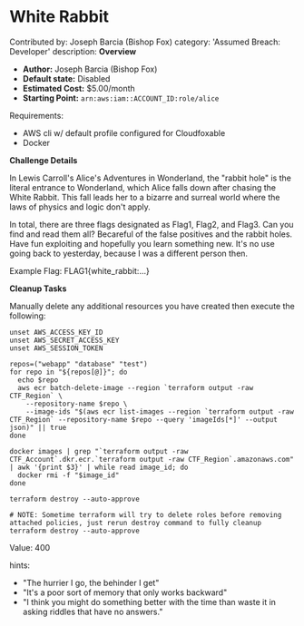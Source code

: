 # White Rabbit

Contributed by: Joseph Barcia (Bishop Fox)
category: 'Assumed Breach: Developer'
description: 
  **Overview**

  - **Author:** Joseph Barcia (Bishop Fox)
  - **Default state:** Disabled
  - **Estimated Cost:** $5.00/month
  - **Starting Point:** `arn:aws:iam::ACCOUNT_ID:role/alice`

Requirements:
  - AWS cli w/ default profile configured for Cloudfoxable
  - Docker

  **Challenge Details**

  In Lewis Carroll's Alice's Adventures in Wonderland, the "rabbit hole" is the literal entrance to Wonderland, which Alice falls down after chasing the White Rabbit. This fall leads her to a bizarre and surreal world where the laws of physics and logic don't apply.

  In total, there are three flags designated as Flag1, Flag2, and Flag3. Can you find and read them all? Becareful of the false positives and the rabbit holes. Have fun exploiting and hopefully you learn something new. It's no use going back to yesterday, because I was a different person then.

  Example Flag: FLAG1{white_rabbit:...}

  **Cleanup Tasks**

  Manually delete any additional resources you have created then execute the following: 

  ```
  unset AWS_ACCESS_KEY_ID
  unset AWS_SECRET_ACCESS_KEY
  unset AWS_SESSION_TOKEN

  repos=("webapp" "database" "test")
  for repo in "${repos[@]}"; do
    echo $repo
    aws ecr batch-delete-image --region `terraform output -raw CTF_Region` \
      --repository-name $repo \
      --image-ids "$(aws ecr list-images --region `terraform output -raw CTF_Region` --repository-name $repo --query 'imageIds[*]' --output json)" || true
  done

  docker images | grep "`terraform output -raw CTF_Account`.dkr.ecr.`terraform output -raw CTF_Region`.amazonaws.com" | awk '{print $3}' | while read image_id; do
    docker rmi -f "$image_id"
  done
  
  terraform destroy --auto-approve 

  # NOTE: Sometime terraform will try to delete roles before removing attached policies, just rerun destroy command to fully cleanup
  terraform destroy --auto-approve 
  ```

Value: 400

hints:
- "The hurrier I go, the behinder I get"
- "It's a poor sort of memory that only works backward"
- "I think you might do something better with the time than waste it in asking riddles that have no answers."

